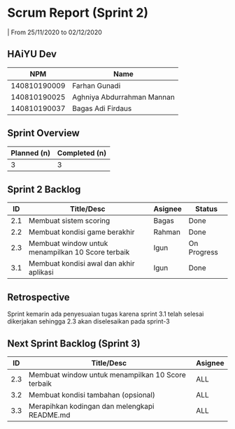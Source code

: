 # Scrum Report (Sprint 2)
| From 25/11/2020 to 02/12/2020

## HAiYU Dev
| NPM           | Name        |
| ------------- |-------------|
| 140810190009  | Farhan Gunadi    |
| 140810190025  | Aghniya Abdurrahman Mannan    |
| 140810190037  | Bagas Adi Firdaus |

## Sprint Overview
| Planned (n)   | Completed (n) |
| ------------- |-------------- |
| 3             | 3             |

## Sprint 2 Backlog

| ID  | Title/Desc | Asignee | Status |
| --- | ---------- | ------- | ------ |
| 2.1 | Membuat sistem scoring | Bagas | Done | 
| 2.2 | Membuat kondisi game berakhir | Rahman | Done |
| 2.3 | Membuat window untuk menampilkan 10 Score terbaik | Igun | On Progress |
| 3.1 | Membuat kondisi awal dan akhir aplikasi | Igun | Done |

## Retrospective 

Sprint kemarin ada penyesuaian tugas karena sprint 3.1 telah selesai dikerjakan sehingga 2.3 akan diselesaikan pada sprint-3

## Next Sprint Backlog (Sprint 3)
| ID  | Title/Desc | Asignee | 
| --- | ---------- | ------- | 
| 2.3 | Membuat window untuk menampilkan 10 Score terbaik | ALL |
| 3.2 | Membuat kondisi tambahan (opsional) | ALL |
| 3.3 | Merapihkan kodingan dan melengkapi README.md | ALL |

